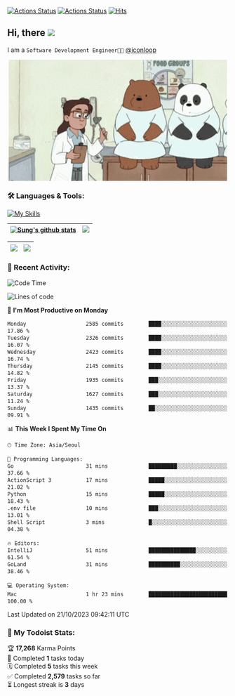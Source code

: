 
[![Actions Status](https://github.com/ddok2/ddok2/workflows/Todoist%20Readme/badge.svg)](https://github.com/ddok2/ddok2/actions)
[![Actions Status](https://github.com/ddok2/ddok2/workflows/wakatime-stats/badge.svg)](https://github.com/ddok2/ddok2/actions)
[![Hits](https://hits.seeyoufarm.com/api/count/incr/badge.svg?url=https%3A%2F%2Fgithub.com%2Fddok2&count_bg=%23FF9595&title_bg=%23555555&icon=github.svg&icon_color=%23FFFFFF&title=hits&edge_flat=false)](https://hits.seeyoufarm.com)

<!-- ![visitors](https://visitor-badge.laobi.icu/badge?page_id=ddok2.ddok2) -->
## Hi, there <img src="https://raw.githubusercontent.com/MartinHeinz/MartinHeinz/master/wave.gif" width="3%">

I am a `Software Development Engineer🧑‍💻` [@iconloop](https://github.com/iconloop)


<p align="center">
    <img align="center" alt="GIF" src="img/debugging.gif" />
</p>


### 🛠 Languages & Tools:

[![My Skills](https://skillicons.dev/icons?i=go,js,ts,py,express,react,svelte,jquery,pug,mongodb,mysql,redis,aws,docker,kubernetes)](https://skillicons.dev)


| <a href="https://github-readme-stats.vercel.app/api?username=ddok2&show_icons=true&include_all_commits=true&count_private=true&theme=buefy&hide_border=true"><img align="center" src="https://github-readme-stats.vercel.app/api?username=ddok2&show_icons=true&include_all_commits=true&count_private=true&theme=buefy&hide_border=true" alt="Sung's github stats" /></a> | <a href="https://github.com/ddok2"><img src="http://github-readme-streak-stats.herokuapp.com?user=ddok2&hide_border=true" /></a> |
| ------------- |------------- |


| <a href="https://github.com/ddok2"><img align="center" src="https://github-readme-stats.vercel.app/api/top-langs/?username=ddok2&theme=buefy&hide=html,css&hide_border=true" /></a> | <a href="https://github.com/ddok2"><img align="center" src="https://activity-graph.herokuapp.com/graph?username=ddok2&theme=github&hide_border=true" height="250" /></a> |
| ------------- |--------------------------------------------------------------------------------------------------------------------------------------------------------------------------|


<!-- <details open>
    <summary>📈 My GitHub Stats</summary>
    <p align="center">
        <a href="https://github.com/ddok2">
            <img align="center" src="https://github-readme-stats.vercel.app/api?username=ddok2&show_icons=true&include_all_commits=true&count_private=true&theme=buefy&hide_border=true" alt="Sung's github stats" />
        </a>
    </p>
</details>
<details>
    <summary>💬 Top Languages</summary>
    <p align="center"> 
        <a href="https://github.com/ddok2">
            <img align="center" src="https://github-readme-stats.vercel.app/api/top-langs/?username=ddok2&layout=compact&theme=buefy&hide=html,css&hide_border=true" />
        </a>
    </p>
</details> -->


### 🌈 Recent Activity:
<!--START_SECTION:waka-->
![Code Time](http://img.shields.io/badge/Code%20Time-2%2C305%20hrs%202%20mins-blue)

![Lines of code](https://img.shields.io/badge/From%20Hello%20World%20I%27ve%20Written-11.6%20million%20lines%20of%20code-blue)

📅 **I'm Most Productive on Monday** 

```text
Monday                   2585 commits        ████░░░░░░░░░░░░░░░░░░░░░   17.86 % 
Tuesday                  2326 commits        ████░░░░░░░░░░░░░░░░░░░░░   16.07 % 
Wednesday                2423 commits        ████░░░░░░░░░░░░░░░░░░░░░   16.74 % 
Thursday                 2145 commits        ████░░░░░░░░░░░░░░░░░░░░░   14.82 % 
Friday                   1935 commits        ███░░░░░░░░░░░░░░░░░░░░░░   13.37 % 
Saturday                 1627 commits        ███░░░░░░░░░░░░░░░░░░░░░░   11.24 % 
Sunday                   1435 commits        ██░░░░░░░░░░░░░░░░░░░░░░░   09.91 % 
```


📊 **This Week I Spent My Time On** 

```text
🕑︎ Time Zone: Asia/Seoul

💬 Programming Languages: 
Go                       31 mins             █████████░░░░░░░░░░░░░░░░   37.66 % 
ActionScript 3           17 mins             █████░░░░░░░░░░░░░░░░░░░░   21.02 % 
Python                   15 mins             █████░░░░░░░░░░░░░░░░░░░░   18.43 % 
.env file                10 mins             ███░░░░░░░░░░░░░░░░░░░░░░   13.01 % 
Shell Script             3 mins              █░░░░░░░░░░░░░░░░░░░░░░░░   04.38 % 

🔥 Editors: 
IntelliJ                 51 mins             ███████████████░░░░░░░░░░   61.54 % 
GoLand                   31 mins             ██████████░░░░░░░░░░░░░░░   38.46 % 

💻 Operating System: 
Mac                      1 hr 23 mins        █████████████████████████   100.00 % 
```


 Last Updated on 21/10/2023 09:42:11 UTC
<!--END_SECTION:waka-->

### 🚧 My Todoist Stats:
<!-- TODO-IST:START -->
🏆  **17,268** Karma Points           
🌸  Completed **1** tasks today           
🗓  Completed **5** tasks this week           
✅  Completed **2,579** tasks so far           
⏳  Longest streak is **3** days
<!-- TODO-IST:END -->

